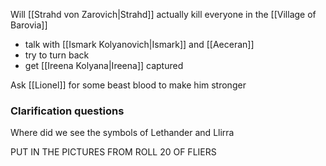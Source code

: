 Will [[Strahd von Zarovich|Strahd]] actually kill everyone in the [[Village of Barovia]] 
- talk with [[Ismark Kolyanovich|Ismark]] and [[Aeceran]] 
- try to turn back
- get [[Ireena Kolyana|Ireena]] captured

Ask [[Lionel]] for some beast blood to make him stronger

### Clarification questions
Where did we see the symbols of Lethander and Llirra


PUT IN THE PICTURES FROM ROLL 20 OF FLIERS